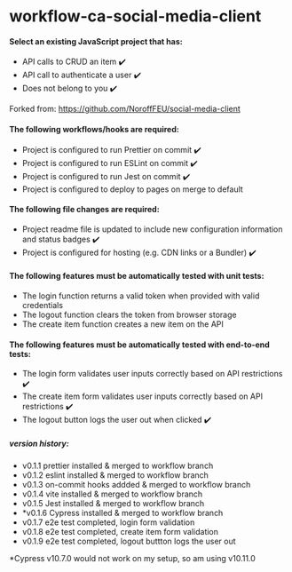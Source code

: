 # workflow-ca-social-media-client


#### Select an existing JavaScript project that has:

- API calls to CRUD an item :heavy_check_mark:
- API call to authenticate a user :heavy_check_mark:
- Does not belong to you  :heavy_check_mark:

Forked from: https://github.com/NoroffFEU/social-media-client 

#### The following workflows/hooks are required:

- Project is configured to run Prettier on commit  :heavy_check_mark:
- Project is configured to run ESLint on commit  :heavy_check_mark:
- Project is configured to run Jest on commit    :heavy_check_mark:
- Project is configured to deploy to pages on merge to default


#### The following file changes are required:

- Project readme file is updated to include new configuration information and status badges :heavy_check_mark:
- Project is configured for hosting (e.g. CDN links or a Bundler) :heavy_check_mark:


#### The following features must be automatically tested with unit tests:

- The login function returns a valid token when provided with valid credentials
- The logout function clears the token from browser storage
- The create item function creates a new item on the API

#### The following features must be automatically tested with end-to-end tests:

- The login form validates user inputs correctly based on API restrictions  :heavy_check_mark:
- The create item form validates user inputs correctly based on API restrictions  :heavy_check_mark:
- The logout button logs the user out when clicked  :heavy_check_mark:

##### version history:
- v0.1.1 prettier installed & merged to workflow branch
- v0.1.2 eslint installed & merged to workflow branch
- v0.1.3 on-commit hooks addded & merged to workflow branch
- v0.1.4 vite installed & merged to workflow branch
- v0.1.5 Jest installed & merged to workflow branch
- *v0.1.6 Cypress installed & merged to workflow branch 
- v0.1.7 e2e test completed, login form validation 
- v0.1.8 e2e test completed, create item form validation
- v0.1.9 e2e test completed, logout buttton logs the user out 

*Cypress v10.7.0 would not work on my setup, so am using v10.11.0

